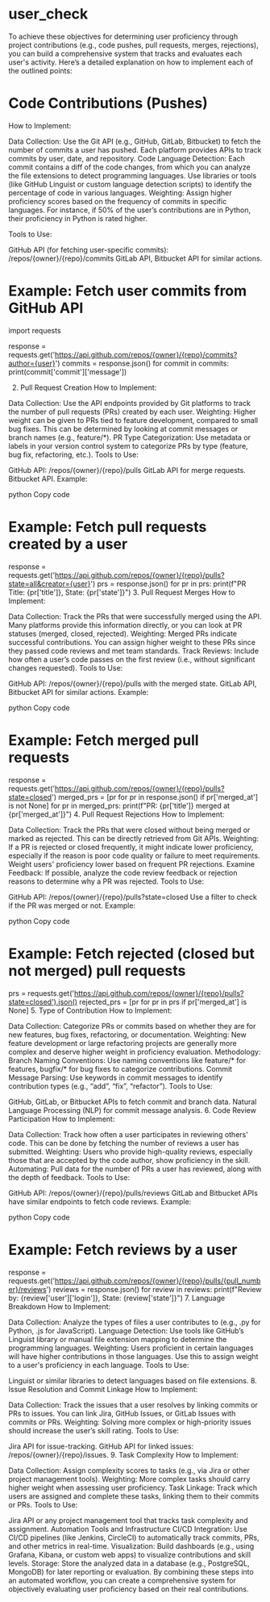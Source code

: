 # user_check


To achieve these objectives for determining user proficiency through project contributions (e.g., code pushes, pull requests, merges, rejections), you can build a comprehensive system that tracks and evaluates each user's activity. Here’s a detailed explanation on how to implement each of the outlined points:

# Code Contributions (Pushes)
How to Implement:

Data Collection: Use the Git API (e.g., GitHub, GitLab, Bitbucket) to fetch the number of commits a user has pushed. Each platform provides APIs to track commits by user, date, and repository.
Code Language Detection:
Each commit contains a diff of the code changes, from which you can analyze the file extensions to detect programming languages.
Use libraries or tools (like GitHub Linguist or custom language detection scripts) to identify the percentage of code in various languages.
Weighting: Assign higher proficiency scores based on the frequency of commits in specific languages. For instance, if 50% of the user’s contributions are in Python, their proficiency in Python is rated higher.

Tools to Use:

GitHub API (for fetching user-specific commits): /repos/{owner}/{repo}/commits
GitLab API, Bitbucket API for similar actions.

# Example: Fetch user commits from GitHub API
import requests

response = requests.get('https://api.github.com/repos/{owner}/{repo}/commits?author={user}')
commits = response.json()
for commit in commits:
    print(commit['commit']['message'])


2. Pull Request Creation
How to Implement:

Data Collection: Use the API endpoints provided by Git platforms to track the number of pull requests (PRs) created by each user.
Weighting: Higher weight can be given to PRs tied to feature development, compared to small bug fixes. This can be determined by looking at commit messages or branch names (e.g., feature/*).
PR Type Categorization: Use metadata or labels in your version control system to categorize PRs by type (feature, bug fix, refactoring, etc.).
Tools to Use:

GitHub API: /repos/{owner}/{repo}/pulls
GitLab API for merge requests.
Bitbucket API.
Example:

python
Copy code
# Example: Fetch pull requests created by a user
response = requests.get('https://api.github.com/repos/{owner}/{repo}/pulls?state=all&creator={user}')
prs = response.json()
for pr in prs:
    print(f"PR Title: {pr['title']}, State: {pr['state']}")
3. Pull Request Merges
How to Implement:

Data Collection: Track the PRs that were successfully merged using the API. Many platforms provide this information directly, or you can look at PR statuses (merged, closed, rejected).
Weighting: Merged PRs indicate successful contributions. You can assign higher weight to these PRs since they passed code reviews and met team standards.
Track Reviews: Include how often a user’s code passes on the first review (i.e., without significant changes requested).
Tools to Use:

GitHub API: /repos/{owner}/{repo}/pulls with the merged state.
GitLab API, Bitbucket API for similar actions.
Example:

python
Copy code
# Example: Fetch merged pull requests
response = requests.get('https://api.github.com/repos/{owner}/{repo}/pulls?state=closed')
merged_prs = [pr for pr in response.json() if pr['merged_at'] is not None]
for pr in merged_prs:
    print(f"PR: {pr['title']} merged at {pr['merged_at']}")
4. Pull Request Rejections
How to Implement:

Data Collection: Track the PRs that were closed without being merged or marked as rejected. This can be directly retrieved from Git APIs.
Weighting: If a PR is rejected or closed frequently, it might indicate lower proficiency, especially if the reason is poor code quality or failure to meet requirements. Weight users' proficiency lower based on frequent PR rejections.
Examine Feedback: If possible, analyze the code review feedback or rejection reasons to determine why a PR was rejected.
Tools to Use:

GitHub API: /repos/{owner}/{repo}/pulls?state=closed
Use a filter to check if the PR was merged or not.
Example:

python
Copy code
# Example: Fetch rejected (closed but not merged) pull requests
prs = requests.get('https://api.github.com/repos/{owner}/{repo}/pulls?state=closed').json()
rejected_prs = [pr for pr in prs if pr['merged_at'] is None]
5. Type of Contribution
How to Implement:

Data Collection: Categorize PRs or commits based on whether they are for new features, bug fixes, refactoring, or documentation.
Weighting: New feature development or large refactoring projects are generally more complex and deserve higher weight in proficiency evaluation.
Methodology:
Branch Naming Conventions: Use naming conventions like feature/* for features, bugfix/* for bug fixes to categorize contributions.
Commit Message Parsing: Use keywords in commit messages to identify contribution types (e.g., “add”, “fix”, “refactor”).
Tools to Use:

GitHub, GitLab, or Bitbucket APIs to fetch commit and branch data.
Natural Language Processing (NLP) for commit message analysis.
6. Code Review Participation
How to Implement:

Data Collection: Track how often a user participates in reviewing others’ code. This can be done by fetching the number of reviews a user has submitted.
Weighting: Users who provide high-quality reviews, especially those that are accepted by the code author, show proficiency in the skill.
Automating: Pull data for the number of PRs a user has reviewed, along with the depth of feedback.
Tools to Use:

GitHub API: /repos/{owner}/{repo}/pulls/reviews
GitLab and Bitbucket APIs have similar endpoints to fetch code reviews.
Example:

python
Copy code
# Example: Fetch reviews by a user
response = requests.get('https://api.github.com/repos/{owner}/{repo}/pulls/{pull_number}/reviews')
reviews = response.json()
for review in reviews:
    print(f"Review by: {review['user']['login']}, State: {review['state']}")
7. Language Breakdown
How to Implement:

Data Collection: Analyze the types of files a user contributes to (e.g., .py for Python, .js for JavaScript).
Language Detection: Use tools like GitHub’s Linguist library or manual file extension mapping to determine the programming languages.
Weighting: Users proficient in certain languages will have higher contributions in those languages. Use this to assign weight to a user's proficiency in each language.
Tools to Use:

Linguist or similar libraries to detect languages based on file extensions.
8. Issue Resolution and Commit Linkage
How to Implement:

Data Collection: Track the issues that a user resolves by linking commits or PRs to issues. You can link Jira, GitHub Issues, or GitLab Issues with commits or PRs.
Weighting: Solving more complex or high-priority issues should increase the user’s skill rating.
Tools to Use:

Jira API for issue-tracking.
GitHub API for linked issues: /repos/{owner}/{repo}/issues.
9. Task Complexity
How to Implement:

Data Collection: Assign complexity scores to tasks (e.g., via Jira or other project management tools).
Weighting: More complex tasks should carry higher weight when assessing user proficiency.
Task Linkage: Track which users are assigned and complete these tasks, linking them to their commits or PRs.
Tools to Use:

Jira API or any project management tool that tracks task complexity and assignment.
Automation Tools and Infrastructure
CI/CD Integration: Use CI/CD pipelines (like Jenkins, CircleCI) to automatically track commits, PRs, and other metrics in real-time.
Visualization: Build dashboards (e.g., using Grafana, Kibana, or custom web apps) to visualize contributions and skill levels.
Storage: Store the analyzed data in a database (e.g., PostgreSQL, MongoDB) for later reporting or evaluation.
By combining these steps into an automated workflow, you can create a comprehensive system for objectively evaluating user proficiency based on their real contributions.








